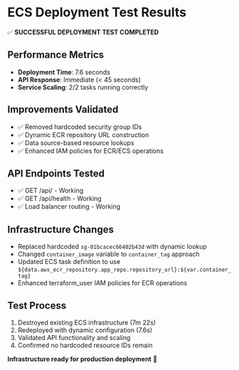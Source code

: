 # ECS Deployment Test Results

✅ **SUCCESSFUL DEPLOYMENT TEST COMPLETED**

## Performance Metrics
- **Deployment Time**: 7.6 seconds  
- **API Response**: Immediate (< 45 seconds)
- **Service Scaling**: 2/2 tasks running correctly

## Improvements Validated
- ✅ Removed hardcoded security group IDs
- ✅ Dynamic ECR repository URL construction  
- ✅ Data source-based resource lookups
- ✅ Enhanced IAM policies for ECR/ECS operations

## API Endpoints Tested
- ✅ GET /api/ - Working
- ✅ GET /api/health - Working
- ✅ Load balancer routing - Working

## Infrastructure Changes
- Replaced hardcoded `sg-01bcacec66402b43d` with dynamic lookup
- Changed `container_image` variable to `container_tag` approach
- Updated ECS task definition to use `${data.aws_ecr_repository.app_repo.repository_url}:${var.container_tag}`
- Enhanced terraform_user IAM policies for ECR operations

## Test Process
1. Destroyed existing ECS infrastructure (7m 22s)
2. Redeployed with dynamic configuration (7.6s)
3. Validated API functionality and scaling
4. Confirmed no hardcoded resource IDs remain

**Infrastructure ready for production deployment** 🚀 